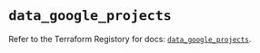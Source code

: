 # `data_google_projects`

Refer to the Terraform Registory for docs: [`data_google_projects`](https://registry.terraform.io/providers/hashicorp/google/4.66.0/docs/data-sources/projects).
